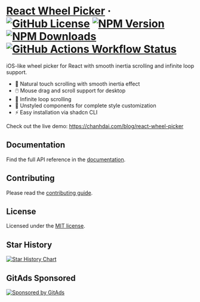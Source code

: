 # [React Wheel Picker](https://react-wheel-picker.chanhdai.com) &middot; [![GitHub License](https://img.shields.io/github/license/ncdai/react-wheel-picker)](https://github.com/ncdai/react-wheel-picker/blob/main/LICENSE) [![NPM Version](https://img.shields.io/npm/v/%40ncdai%2Freact-wheel-picker)](https://www.npmjs.com/package/@ncdai/react-wheel-picker) [![NPM Downloads](https://img.shields.io/npm/dw/%40ncdai%2Freact-wheel-picker)](https://www.npmjs.com/package/@ncdai/react-wheel-picker) [![GitHub Actions Workflow Status](https://img.shields.io/github/actions/workflow/status/ncdai/react-wheel-picker/release.yml)](https://github.com/ncdai/react-wheel-picker/actions/workflows/release.yml)

iOS-like wheel picker for React with smooth inertia scrolling and infinite loop support.

- 📱 Natural touch scrolling with smooth inertia effect
- 🖱️ Mouse drag and scroll support for desktop
- 🔄 Infinite loop scrolling
- 🎨 Unstyled components for complete style customization
- ⚡️ Easy installation via shadcn CLI

Check out the live demo: https://chanhdai.com/blog/react-wheel-picker

## Documentation

Find the full API reference in the [documentation](https://react-wheel-picker.chanhdai.com/docs/getting-started).

## Contributing

Please read the [contributing guide](/CONTRIBUTING.md).

## License

Licensed under the [MIT license](./LICENSE).

## Star History

<a href="https://www.star-history.com/#ncdai/react-wheel-picker&Date">
  <picture>
    <source media="(prefers-color-scheme: dark)" srcset="https://api.star-history.com/svg?repos=ncdai/react-wheel-picker&type=Date&theme=dark" />
    <source media="(prefers-color-scheme: light)" srcset="https://api.star-history.com/svg?repos=ncdai/react-wheel-picker&type=Date" />
    <img alt="Star History Chart" src="https://api.star-history.com/svg?repos=ncdai/react-wheel-picker&type=Date" />
  </picture>
</a>

## GitAds Sponsored
[![Sponsored by GitAds](https://gitads.dev/v1/ad-serve?source=ncdai/react-wheel-picker@github)](https://gitads.dev/v1/ad-track?source=ncdai/react-wheel-picker@github)

<!-- GitAds-Verify: ZWW6YVB72F3EEFFTHLMCLS6WSKVVM4U2 -->
